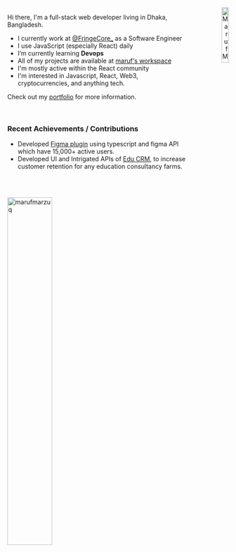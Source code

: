 <div align="right">
  <a href="https://app.daily.dev/marufmarzuq"><img src="https://api.daily.dev/devcards/55e9b230affe49f7b8f124f4c2aab434.png?r=akg" width="18%" align="right" alt="Maruf Marzuq's Dev Card"/></a>
</div>
<div align="left">
  <p>Hi there, I'm a full-stack web developer living in Dhaka, Bangladesh.</p>

- I currently work at [@FringeCore_](https://github.com/fringecore) as a Software Engineer
- I use JavaScript (especially React) daily
- I’m currently learning **Devops**
- All of my projects are available at [maruf's workspace](https://marufmarzuq.vercel.app/work)
- I'm mostly active within the React community
- I'm interested in Javascript, React, Web3, cryptocurrencies, and anything tech.

Check out my [portfolio](https://marufmarzuq.vercel.app) for more information.
</div>
<br/>
<div>
  
### Recent Achievements / Contributions

* Developed [Figma plugin](https://www.figma.com/community/plugin/1209922740177393208) using typescript and figma API which have 15,000+ active users.
* Developed UI and Intrigated APIs of [Edu CRM](https://softvalley.net/product/educrm), to increase customer retention for any education consultancy farms.
</div>
<br/>
<br/>
<p><img  width="45%" src="https://github-readme-streak-stats.herokuapp.com/?user=marufmarzuq&theme=transparent&hide_border=true&hide_current_streak=true" alt="marufmarzuq" /></p>
